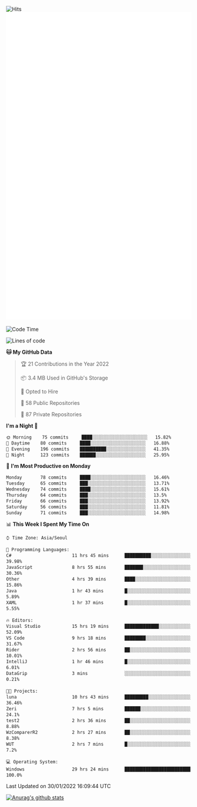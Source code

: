 ![Hits](https://hits.seeyoufarm.com/api/count/incr/badge.svg?url=https%3A%2F%2Fgithub.com%2Fkokose1234&count_bg=%2379C83D&title_bg=%23555555&icon=apple.svg&icon_color=%23E7E7E7&title=hits&edge_flat=false)
<br/>
![Metrics](https://github.com/kokose1234/kokose1234/blob/main/github-metrics.svg)

<!--START_SECTION:waka-->
![Code Time](http://img.shields.io/badge/Code%20Time-418%20hrs%2047%20mins-blue)

![Lines of code](https://img.shields.io/badge/From%20Hello%20World%20I%27ve%20Written-8%20Million%20lines%20of%20code-blue)

**🐱 My GitHub Data** 

> 🏆 21 Contributions in the Year 2022
 > 
> 📦 3.4 MB Used in GitHub's Storage 
 > 
> 💼 Opted to Hire
 > 
> 📜 58 Public Repositories 
 > 
> 🔑 87 Private Repositories  
 > 
**I'm a Night 🦉** 

```text
🌞 Morning    75 commits     ████░░░░░░░░░░░░░░░░░░░░░   15.82% 
🌆 Daytime    80 commits     ████░░░░░░░░░░░░░░░░░░░░░   16.88% 
🌃 Evening    196 commits    ██████████░░░░░░░░░░░░░░░   41.35% 
🌙 Night      123 commits    ██████░░░░░░░░░░░░░░░░░░░   25.95%

```
📅 **I'm Most Productive on Monday** 

```text
Monday       78 commits     ████░░░░░░░░░░░░░░░░░░░░░   16.46% 
Tuesday      65 commits     ███░░░░░░░░░░░░░░░░░░░░░░   13.71% 
Wednesday    74 commits     ████░░░░░░░░░░░░░░░░░░░░░   15.61% 
Thursday     64 commits     ███░░░░░░░░░░░░░░░░░░░░░░   13.5% 
Friday       66 commits     ███░░░░░░░░░░░░░░░░░░░░░░   13.92% 
Saturday     56 commits     ███░░░░░░░░░░░░░░░░░░░░░░   11.81% 
Sunday       71 commits     ███░░░░░░░░░░░░░░░░░░░░░░   14.98%

```


📊 **This Week I Spent My Time On** 

```text
⌚︎ Time Zone: Asia/Seoul

💬 Programming Languages: 
C#                       11 hrs 45 mins      ██████████░░░░░░░░░░░░░░░   39.98% 
JavaScript               8 hrs 55 mins       ███████░░░░░░░░░░░░░░░░░░   30.36% 
Other                    4 hrs 39 mins       ████░░░░░░░░░░░░░░░░░░░░░   15.86% 
Java                     1 hr 43 mins        █░░░░░░░░░░░░░░░░░░░░░░░░   5.89% 
XAML                     1 hr 37 mins        █░░░░░░░░░░░░░░░░░░░░░░░░   5.55%

🔥 Editors: 
Visual Studio            15 hrs 19 mins      █████████████░░░░░░░░░░░░   52.09% 
VS Code                  9 hrs 18 mins       ████████░░░░░░░░░░░░░░░░░   31.67% 
Rider                    2 hrs 56 mins       ██░░░░░░░░░░░░░░░░░░░░░░░   10.01% 
IntelliJ                 1 hr 46 mins        █░░░░░░░░░░░░░░░░░░░░░░░░   6.01% 
DataGrip                 3 mins              ░░░░░░░░░░░░░░░░░░░░░░░░░   0.21%

🐱‍💻 Projects: 
luna                     10 hrs 43 mins      █████████░░░░░░░░░░░░░░░░   36.46% 
Zeri                     7 hrs 5 mins        ██████░░░░░░░░░░░░░░░░░░░   24.1% 
test2                    2 hrs 36 mins       ██░░░░░░░░░░░░░░░░░░░░░░░   8.88% 
WzComparerR2             2 hrs 27 mins       ██░░░░░░░░░░░░░░░░░░░░░░░   8.38% 
WUT                      2 hrs 7 mins        █░░░░░░░░░░░░░░░░░░░░░░░░   7.2%

💻 Operating System: 
Windows                  29 hrs 24 mins      █████████████████████████   100.0%

```


 Last Updated on 30/01/2022 16:09:44 UTC
<!--END_SECTION:waka-->

[![Anurag's github stats](https://github-readme-stats.vercel.app/api?username=kokose1234&theme=dracula)](https://github.com/anuraghazra/github-readme-stats)



	
